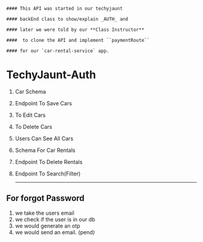 
```text

#### This API was started in our techyjaunt 

#### backEnd class to show/explain _AUTH_ and 

#### later we were told by our **Class Instructor**

####  to clone the API and implement ``paymentRoute`` 

#### for our `car-rental-service` app. 

```

# TechyJaunt-Auth
1. Car Schema
2. Endpoint To Save Cars
3. To Edit Cars
4. To Delete Cars
5. Users Can See All Cars
6. Schema For Car Rentals
7. Endpoint To Delete Rentals 
8. Endpoint To Search(Filter)
   
   -----

## For forgot Password
1. we take the users email
2. we check if the user is in our db
3. we would generate an otp
4. we would send an email. (pend)
